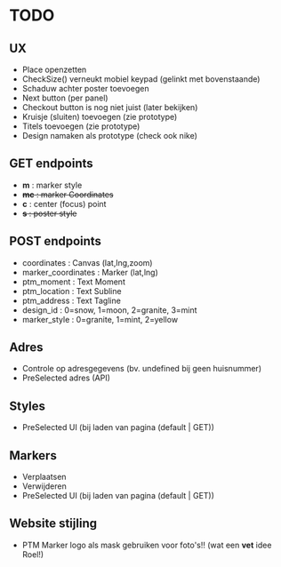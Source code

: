 TODO
====

UX
----
- Place openzetten
- CheckSize() verneukt mobiel keypad (gelinkt met bovenstaande)
- Schaduw achter poster toevoegen
- Next button (per panel)
- Checkout button is nog niet juist (later bekijken)
- Kruisje (sluiten) toevoegen (zie prototype)
- Titels toevoegen (zie prototype)
- Design namaken als prototype (check ook nike)

GET endpoints
-------------
- **m** : marker style
- ~~**mc** : marker Coordinates~~
- **c** : center (focus) point
- ~~**s** : poster style~~

POST endpoints
--------------
- coordinates : Canvas (lat,lng,zoom)
- marker_coordinates : Marker (lat,lng)
- ptm_moment : Text Moment 
- ptm_location : Text Subline
- ptm_address : Text Tagline
- design_id : 0=snow, 1=moon, 2=granite, 3=mint
- marker_style : 0=granite, 1=mint, 2=yellow

Adres
-----
- Controle op adresgegevens (bv. undefined bij geen huisnummer)
- PreSelected adres (API)

Styles
------
- PreSelected UI (bij laden van pagina (default | GET))

Markers
-------
- Verplaatsen
- Verwijderen
- PreSelected UI (bij laden van pagina (default | GET))

Website stijling
-----
- PTM Marker logo als mask gebruiken voor foto's!! (wat een **vet** idee Roel!)